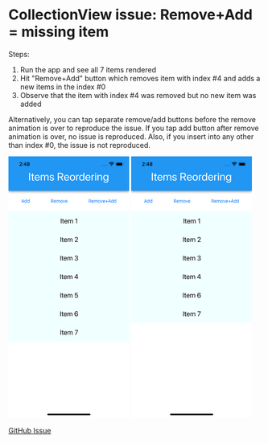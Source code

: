 # CollectionView issue: Remove+Add = missing item

Steps:

1. Run the app and see all 7 items rendered
1. Hit "Remove+Add" button which removes item with index #4 and adds a new items in the index #0
1. Observe that the item with index #4 was removed but no new item was added

Alternatively, you can tap separate remove/add buttons before the remove animation is over to reproduce the issue. If you tap add button after remove animation is over, no issue is reproduced. Also, if you insert into any other than index #0, the issue is not reproduced.

<img width='240' src='Images/sim2.png' />
<img width='240' src='Images/sim1.png' />

[GitHub Issue](https://github.com/xamarin/Xamarin.Forms/issues/13791)
